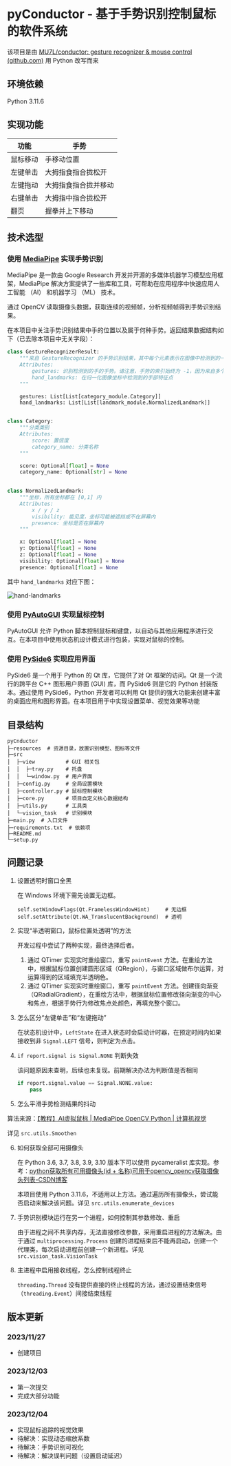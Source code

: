 # pyConductor - 基于手势识别控制鼠标的软件系统

该项目是由 [MU7L/conductor: gesture recognizer & mouse control (github.com)](https://github.com/MU7L/conductor) 用 Python 改写而来

## 环境依赖

Python 3.11.6

## 实现功能

| 功能   | 手势         |
|------|------------|
| 鼠标移动 | 手移动位置      |
| 左键单击 | 大拇指食指合拢松开  |
| 左键拖动 | 大拇指食指合拢并移动 |
| 右键单击 | 大拇指中指合拢松开  |
| 翻页   | 握拳并上下移动    |

## 技术选型

### 使用 [MediaPipe](https://developers.google.cn/mediapipe/solutions/vision/gesture_recognizer) 实现手势识别

MediaPipe 是一款由 Google Research 开发并开源的多媒体机器学习模型应用框架，MediaPipe 解决方案提供了一些库和工具，可帮助在应用程序中快速应用人工智能 （AI） 和机器学习 （ML） 技术。

通过 OpenCV 读取摄像头数据，获取连续的视频帧，分析视频帧得到手势识别结果。

在本项目中关注手势识别结果中手的位置以及属于何种手势。返回结果数据结构如下（已去除本项目中无关字段）：

``` python
class GestureRecognizerResult:
    """来自 GestureRecognizer 的手势识别结果，其中每个元素表示在图像中检测到的一只手
    Attributes:
        gestures: 识别检测到的手的手势。请注意，手势的索引始终为 -1，因为来自多个手势分类器的原始索引无法合并为有意义的索引
        hand_landmarks: 在归一化图像坐标中检测到的手部特征点
    """

    gestures: List[List[category_module.Category]]
    hand_landmarks: List[List[landmark_module.NormalizedLandmark]]


class Category:
    """分类类别
    Attributes:
        score: 置信度
        category_name: 分类名称
    """

    score: Optional[float] = None
    category_name: Optional[str] = None
    

class NormalizedLandmark:
    """坐标，所有坐标都在 [0,1] 内
    Attributes:
        x / y / z
        visibility: 能见度，坐标可能被遮挡或不在屏幕内
        presence: 坐标是否在屏幕内
    """

    x: Optional[float] = None
    y: Optional[float] = None
    z: Optional[float] = None
    visibility: Optional[float] = None
    presence: Optional[float] = None
```

其中 `hand_landmarks` 对应下图：

![hand-landmarks](https://developers.google.cn/static/mediapipe/images/solutions/hand-landmarks.png)

### 使用 [PyAutoGUI](https://github.com/asweigart/pyautogui/blob/master/docs/simplified-chinese.ipynb) 实现鼠标控制

PyAutoGUI 允许 Python 脚本控制鼠标和键盘，以自动与其他应用程序进行交互。在本项目中使用状态机设计模式进行包装，实现对鼠标的控制。

### 使用  [PySide6](https://doc.qt.io/qtforpython-6/quickstart.html) 实现应用界面

PySide6 是一个用于 Python 的 Qt 库，它提供了对 Qt 框架的访问。Qt 是一个流行的跨平台 C++ 图形用户界面 (GUI) 库，而 PySide6 则是它的 Python 封装版本。通过使用 PySide6，Python 开发者可以利用 Qt 提供的强大功能来创建丰富的桌面应用和图形界面。在本项目用于中实现设置菜单、视觉效果等功能

## 目录结构

```
pyCnductor
├─resources  # 资源目录，放置识别模型、图标等文件
├─src
│  ├─view          # GUI 相关包
│  │  ├─tray.py    # 托盘
│  │  └─window.py  # 用户界面
│  ├─config.py     # 全局设置模块
│  ├─controller.py # 鼠标控制模块
│  ├─core.py       # 项目自定义核心数据结构
│  ├─utils.py      # 工具类
│  └─vision_task   # 识别模块
├─main.py  # 入口文件
├─requirements.txt  # 依赖项
├─README.md
└─setup.py
```

## 问题记录

1. 设置透明时窗口全黑

   在 Windows 环境下需先设置无边框。

   ```
   self.setWindowFlags(Qt.FramelessWindowHint)     # 无边框
   self.setAttribute(Qt.WA_TranslucentBackground)  # 透明
   ```

2. 实现“半透明窗口，鼠标位置处透明”的方法

   开发过程中尝试了两种实现，最终选择后者。

   1. 通过 QTimer 实现实时重绘窗口，重写 `paintEvent` 方法。在重绘方法中，根据鼠标位置创建圆形区域（QRegion），与窗口区域做布尔运算，对运算得到的区域填充半透明色。
   2. 通过 QTimer 实现实时重绘窗口，重写 `paintEvent` 方法。创建径向渐变（QRadialGradient），在重绘方法中，根据鼠标位置修改径向渐变的中心和焦点，根据手势行为修改焦点处颜色，再填充整个窗口。

3. 怎么区分“左键单击”和“左键拖动”

   在状态机设计中，`LeftState` 在进入状态时会启动计时器，在预定时间内如果接收到非 `Signal.LEFT` 信号，则判定为点击。

4. `if report.signal is Signal.NONE` 判断失效

   该问题原因未查明，后续也未复现。前期解决办法为判断值是否相同

   ``` python
   if report.signal.value == Signal.NONE.value:
       pass
   ```

5.  怎么平滑手势检测结果的抖动

   算法来源：[【教程】AI虚拟鼠标 | MediaPipe OpenCV Python | 计算机视觉]( https://www.bilibili.com/video/BV1z54y157dp)

   详见 `src.utils.Smoothen`

6. 如何获取全部可用摄像头

   在 Python 3.6, 3.7, 3.8, 3.9, 3.10 版本下可以使用 pycameralist 库实现。参考：[python获取所有可用摄像头(id + 名称)可用于opencv_opencv获取摄像头列表-CSDN博客](https://blog.csdn.net/babybin/article/details/122044565)

   本项目使用 Python 3.11.6，不适用以上方法。通过遍历所有摄像头，尝试能否启动来解决该问题。详见 `src.utils.enumerate_devices`

7. 手势识别模块运行在另一个进程，如何控制其参数修改、重启

   由于进程之间不共享内存，无法直接修改参数，采用重启进程的方法解决。由于通过 `multiprocessing.Process` 创建的进程结束后不能再启动，创建一个代理类，每次启动进程前创建一个新进程。详见 `src.vision_task.VisionTask`

8. 主进程中启用接收线程，怎么控制线程终止

   `threading.Thread` 没有提供直接的终止线程的方法，通过设置结束信号（`threading.Event`）间接结束线程

## 版本更新

### 2023/11/27

- 创建项目

### 2023/12/03

- 第一次提交
- 完成大部分功能

### 2023/12/04

- 实现鼠标追踪的视觉效果
- 待解决：实现动态缩放系数
- 待解决：手势识别可视化
- 待解决：解决误判问题（设置启动延迟）
